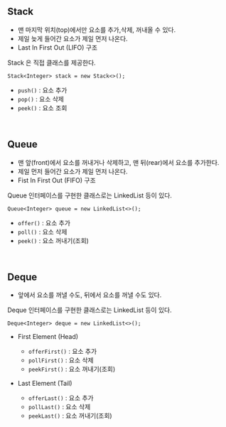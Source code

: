 ## Stack
- 맨 마지막 위치(top)에서만 요소를 추가,삭제, 꺼내올 수 있다.
- 제일 늦게 들어간 요소가 제일 먼저 나온다.
- Last In First Out (LIFO) 구조

Stack 은 직접 클래스를 제공한다.
```
Stack<Integer> stack = new Stack<>();
```
- `push()` : 요소 추가
- `pop()` : 요소 삭제
- `peek()` : 요소 조회

<br>

## Queue
- 맨 앞(front)에서 요소를 꺼내거나 삭제하고, 맨 뒤(rear)에서 요소를 추가한다.
- 제일 먼저 들어간 요소가 제일 먼저 나온다.
- Fist In First Out (FIFO) 구조


Queue 인터페이스를 구현한 클래스로는 LinkedList 등이 있다.
```
Queue<Integer> queue = new LinkedList<>();
```
- `offer()` : 요소 추가
- `poll()` : 요소 삭제
- `peek()` : 요소 꺼내기(조회)

<br>

## Deque
- 앞에서 요소를 꺼낼 수도, 뒤에서 요소를 꺼낼 수도 있다.

Deque 인터페이스를 구현한 클래스로는 LinkedList 등이 있다.
```
Deque<Integer> deque = new LinkedList<>();
```
- First Element (Head)
  - `offerFirst()` : 요소 추가
  - `pollFirst()` : 요소 삭제
  - `peekFirst()` : 요소 꺼내기(조회)


- Last Element (Tail)
  - `offerLast()` : 요소 추가
  - `pollLast()` : 요소 삭제
  - `peekLast()` : 요소 꺼내기(조회)

